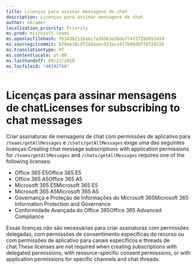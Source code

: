 ```yaml
---
title: Licenças para assinar mensagens de chat
description: Licenças para assinar mensagens de chat
author: nkramer
localization_priority: Priority
ms.prod: microsoft-teams
ms.openlocfilehash: f634362110a6c7a38563e38de774f2728d053459
ms.sourcegitcommit: b70ee16cdf24daaec923acc477b86dbf76f2422b
ms.translationtype: HT
ms.contentlocale: pt-BR
ms.lasthandoff: 09/22/2020
ms.locfileid: "48192760"
---
```

# <a name="licenses-for-subscribing-to-chat-messages"></a><span data-ttu-id="8f4aa-103">Licenças para assinar mensagens de chat</span><span class="sxs-lookup"><span data-stu-id="8f4aa-103">Licenses for subscribing to chat messages</span></span>

<span data-ttu-id="8f4aa-104">Criar assinaturas de mensagens de chat com permissões de aplicativo para `/teams/getAllMessages` e `/chats/getAllMessages` exige uma das seguintes licenças:</span><span class="sxs-lookup"><span data-stu-id="8f4aa-104">Creating chat message subscriptions with application permissions for `/teams/getAllMessages` and `/chats/getAllMessages` requires one of the following licenses:</span></span>

* <span data-ttu-id="8f4aa-105">Office 365 E5</span><span class="sxs-lookup"><span data-stu-id="8f4aa-105">Office 365 E5</span></span>
* <span data-ttu-id="8f4aa-106">Office 365 A5</span><span class="sxs-lookup"><span data-stu-id="8f4aa-106">Office 365 A5</span></span>
* <span data-ttu-id="8f4aa-107">Microsoft 365 E5</span><span class="sxs-lookup"><span data-stu-id="8f4aa-107">Microsoft 365 E5</span></span>
* <span data-ttu-id="8f4aa-108">Microsoft 365 A5</span><span class="sxs-lookup"><span data-stu-id="8f4aa-108">Microsoft 365 A5</span></span>
* <span data-ttu-id="8f4aa-109">Governança e Proteção de Informações do Microsoft 365</span><span class="sxs-lookup"><span data-stu-id="8f4aa-109">Microsoft 365 Information Protection and Governance</span></span>
* <span data-ttu-id="8f4aa-110">Conformidade Avançada do Office 365</span><span class="sxs-lookup"><span data-stu-id="8f4aa-110">Office 365 Advanced Compliance</span></span> 

<span data-ttu-id="8f4aa-111">Essas licenças não são necessárias para criar assinaturas com permissões delegadas, com permissões de consentimento específicas do recurso ou com permissões de aplicativo para canais específicos e threads de chat.</span><span class="sxs-lookup"><span data-stu-id="8f4aa-111">These licenses are not required when creating subscriptions with delegated permissions, with resource-specific consent permissions, or with application permissions for specific channels and chat threads.</span></span>

